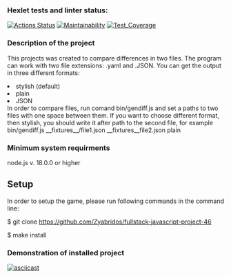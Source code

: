 ### Hexlet tests and linter status:
[![Actions Status](https://github.com/Zyabridos/fullstack-javascript-project-46/actions/workflows/hexlet-check.yml/badge.svg)](https://github.com/Zyabridos/fullstack-javascript-project-46/actions)
[![Maintainability](https://api.codeclimate.com/v1/badges/9a5686e6d3dd82a19944/maintainability)](https://codeclimate.com/github/Zyabridos/fullstack-javascript-project-46/maintainability)
[![Test_Coverage](https://api.codeclimate.com/v1/badges/9a5686e6d3dd82a19944/test_coverage)](https://codeclimate.com/github/Zyabridos/fullstack-javascript-project-46/test_coverage)

### Description of the project
This projects was created to compare differences in two files. The program can work with two file extensions: .yaml and .JSON. You can get the output in three different formats:
<li>stylish (default)</li>
<li>plain</li>
<li>JSON</li>
In order to compare files, run comand bin/gendiff.js and set a paths to two files with one space between them. If you want to choose different format, then stylish, you should write it after path to the second file, for example bin/gendiff.js __fixtures__/file1.json __fixtures__file2.json plain

### Minimum system requirments
node.js v. 18.0.0 or higher

## Setup
In order to setup the game, please run following commands in the command line:
 
$ git clone https://github.com/Zyabridos/fullstack-javascript-project-46
 
$ make install

### Demonstration of installed project
[![asciicast](https://asciinema.org/a/CXCLBcphIsaYzrSTVk6vlDL4A.svg)](https://asciinema.org/a/CXCLBcphIsaYzrSTVk6vlDL4A)
